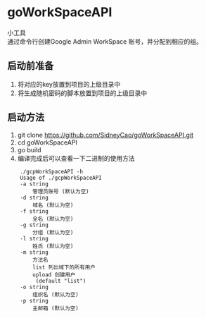 # goWorkSpaceAPI
小工具  
通过命令行创建Google Admin WorkSpace 账号，并分配到相应的组。  

## 启动前准备  
1. 将对应的key放置到项目的上级目录中  
2. 将生成随机密码的脚本放置到项目的上级目录中  

## 启动方法
1. git clone https://github.com/SidneyCao/goWorkSpaceAPI.git
2. cd goWorkSpaceAPI
3. go build 
4. 编译完成后可以查看一下二进制的使用方法  
```
    ./gcpWorkSpaceAPI -h
    Usage of ./gcpWorkSpaceAPI
    -a string
        管理员账号 (默认为空)
    -d string
        域名 (默认为空)
    -f string
        全名 (默认为空)
    -g string
        分组 (默认为空)
    -l string
        姓氏 (默认为空)
    -m string
        方法名
        list 列出域下的所有用户
        upload 创建用户
         (default "list")
    -o string
        组织名 (默认为空)
    -p string
        主邮箱 (默认为空)
```